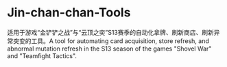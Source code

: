 # Jin-chan-chan-Tools
适用于游戏“金铲铲之战”与“云顶之奕”S13赛季的自动化拿牌、刷新商店、刷新异常突变的工具。A tool for automating card acquisition, store refresh, and abnormal mutation refresh in the S13 season of the games "Shovel War" and "Teamfight Tactics".
